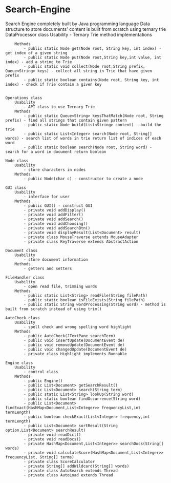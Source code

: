 # Search-Engine
Search Engine completely built by Java programming language 
Data structure to store documents' content is built from scratch using ternary trie
    DataProcessor class 
        Usability
            - Ternary Trie method implementations

        Methods
            - public static Node get(Node root, String key, int index) - get index of a given string
            - public static Node put(Node root,String key,int value, int index) - add a string to Trie
            - public static void collect(Node root,String prefix, Queue<String> keys) - collect all string in Trie that have given prefix
            - public static boolean contains(Node root, String key, int index) - check if Trie contain a given key


    Operations class
        Usability
            - API class to use Ternary Trie
        Methods
            - public static Queue<String> keysThatMatch(Node root, String prefix) - find all strings that contain given pattern
            - public static Node build(List<String> content) - build the trie
            - public static List<Integer> search(Node root, String[] words) - search list of words in trie return list of indices of each word
            - public static boolean search(Node root, String word) - search for a word in document return boolean

    Node class
        Usability
            - store characters in nodes
        Methods
            - public Node(char c) - constructor to create a node
    
    GUI class
        Usability
            - interface for user
        Methods
            - public GUI() - construct GUI
            - private void addDisplay() 
            - private void addFilter()
            - private void addSearch()
            - private void addChoosing()
            - private void addSearchBtn()
            - private void displayResult(List<Document> result)
            - private class MouseTraverse extends MouseAdapter
            - private class KeyTraverse extends AbstractAction

    Document class
        Usability
            - store document information
        Methods
            - getters and setters
    
    FileHandler class
        Usability
            - open read file, trimming words
        Methods
            - public static List<String> readFile(String filePath)
            - public static boolean isFileExists(String filePath)
            - public static String wordProcessing(String word) - method is built from scratch instead of using trim()

    AutoCheck class
        Usability
            - spell check and wrong spelling word highlight
        Methods
            - public AutoCheck(JTextPane searchTerm)
            - public void insertUpdate(DocumentEvent de)
            - public void removeUpdate(DocumentEvent de)
            - public void changedUpdate(DocumentEvent de)
            - private class Highlight implements Runnable 

    Engine class
        Usability
            - control class
        Methods
            - public Engine()
            - public List<Document> getSearchResult()
            - public List<Document> search(String term)
            - public static List<String> lookUp(String word)
            - public static boolean findOccurrence(String word)
            - public List<Document> findExact(HashMap<Document,List<Integer>> frequencyList,int termLength)
            - public boolean checkExact(List<Integer> frequency,int termLength)
            - public List<Document> sortResult(String option,List<Document> searchResult)
            - private void readDict()
            - private void readDocs()
            - private HashMap<Document,List<Integer>> searchDocs(String[] words)
            - private void calculateScore(HashMap<Document,List<Integer>> frequencyList, String[] terms)
            - private class ScoreCalculator
            - private String[] addWildcard(String[] words)
            - private class AutoSearch extends Thread
            - private class AutoLoad extends Thread